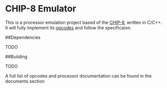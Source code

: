 CHIP-8 Emulator
===============

This is a processor emulation project based of the [CHIP-8][1], written in 
C/C++. It will fully implement its [opcodes][2] and follow the specificaion.


[1]: https://en.wikipedia.org/wiki/CHIP-8#Virtual_machine_description
[2]: http://devernay.free.fr/hacks/chip8/C8TECH10.HTM


##Dependencies

TODO

##Building

TODO


A full list of opcodes and processor documentation can be found in the documents
section


